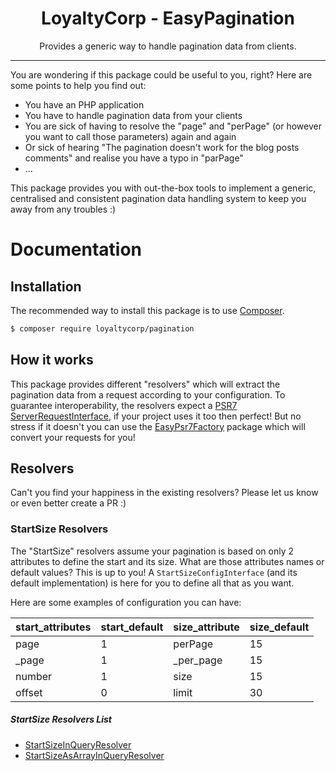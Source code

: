 <div align="center">
    <h1>LoyaltyCorp - EasyPagination</h1>
    <p>Provides a generic way to handle pagination data from clients.</p>
</div>

---

You are wondering if this package could be useful to you, right? Here are some points to help you find out:

- You have an PHP application
- You have to handle pagination data from your clients
- You are sick of having to resolve the "page" and "perPage" (or however you want to call those parameters) again and again
- Or sick of hearing "The pagination doesn't work for the blog posts comments" and realise you have a typo in "parPage"
- ...

This package provides you with out-the-box tools to implement a generic, centralised and consistent pagination data
handling system to keep you away from any troubles :)  

# Documentation

## Installation

The recommended way to install this package is to use [Composer][1].

```bash
$ composer require loyaltycorp/pagination
```

## How it works

This package provides different "resolvers" which will extract the pagination data from a request according to your
configuration. To guarantee interoperability, the resolvers expect a [PSR7 ServerRequestInterface][2], if your project
uses it too then perfect! But no stress if it doesn't you can use the [EasyPsr7Factory][3] package which will convert
your requests for you!

## Resolvers

Can't you find your happiness in the existing resolvers? Please let us know or even better create a PR :)

### StartSize Resolvers

The "StartSize" resolvers assume your pagination is based on only 2 attributes to define the start and its size. What
are those attributes names or default values? This is up to you! 
A `StartSizeConfigInterface` (and its default implementation) is here for you to define all that as you want.

Here are some examples of configuration you can have:

| start_attributes | start_default | size_attribute | size_default |
|------------------|---------------|----------------|--------------|
| page | 1 | perPage | 15 |
| _page | 1 | _per_page | 15 |
| number | 1 | size | 15 |
| offset | 0 | limit | 30 |

##### StartSize Resolvers List

- [StartSizeInQueryResolver](docs/resolvers/startsize_in_query_resolver.md)
- [StartSizeAsArrayInQueryResolver](docs/resolvers/startsize_as_array_in_query_resolver.md)

[1]: https://getcomposer.org/
[2]: https://www.php-fig.org/psr/psr-7/#15-server-side-requests
[3]: https://github.com/LoyaltyCorp/EasyPsr7Factory
